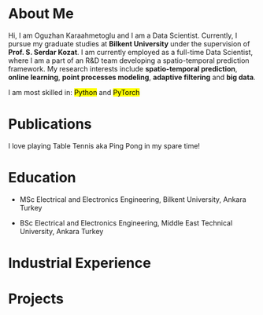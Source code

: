 # About Me

Hi, I am Oguzhan Karaahmetoglu and I am a Data Scientist. Currently, I pursue my graduate studies at **Bilkent University** under the supervision of **Prof. S. Serdar Kozat**. I am currently employed as a full-time Data Scientist, where I am a part of an R&D team developing a spatio-temporal prediction framework. My research interests include **spatio-temporal prediction**, **online learning**, **point processes modeling**, **adaptive filtering** and **big data**.

I am most skilled in: <mark>Python</mark> and <mark>PyTorch</mark>

# Publications

I love playing Table Tennis aka Ping Pong in my spare time!

# Education
* MSc Electrical and Electronics Engineering, Bilkent University, Ankara Turkey

* BSc Electrical and Electronics Engineering, Middle East Technical University, Ankara Turkey

# Industrial Experience

# Projects
